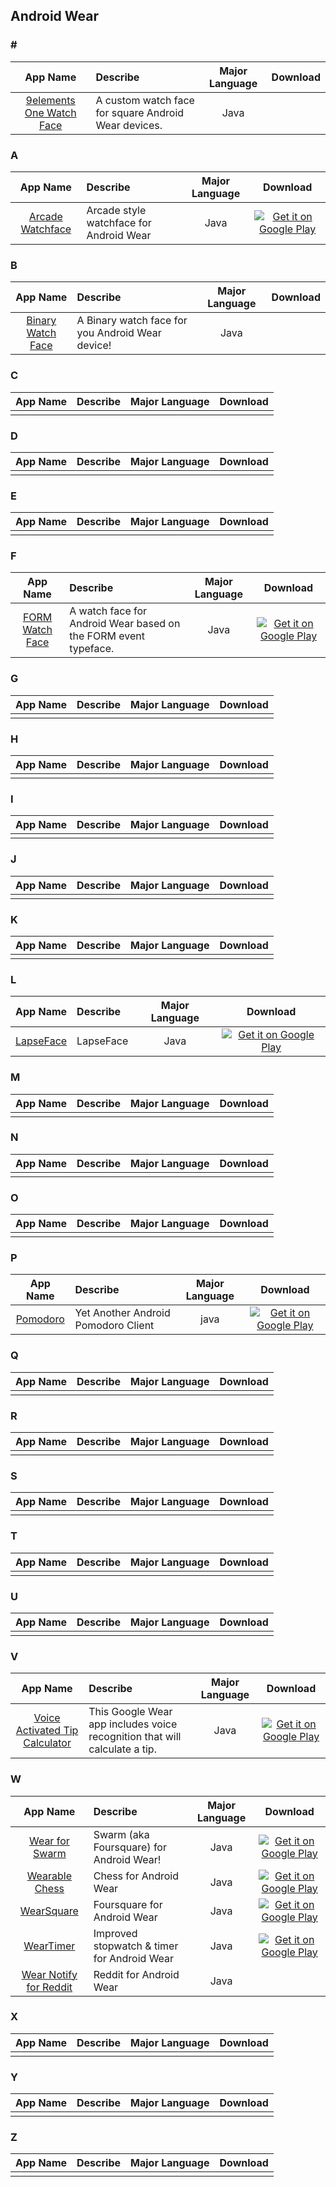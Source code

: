 ## Android Wear  
### \#  
App Name                   | Describe                  | Major Language             | Download 
:------------------------: | :------------------------ | :------------------------: | :------------------------: 
[9elements One Watch Face](https://github.com/9elements/9elements-One-for-Android-Wear) | A custom watch face for square Android Wear devices. | Java |  

### A  
App Name                   | Describe                  | Major Language             | Download 
:------------------------: | :------------------------ | :------------------------: | :------------------------: 
[Arcade Watchface](https://github.com/prempalsingh/arcade-watchface) | Arcade style watchface for Android Wear | Java | [![Get it on Google Play](http://i.imgur.com/7sq06lr.png)](https://play.google.com/store/apps/details?id=com.prempal.arcadewatchface)   

### B  
App Name                   | Describe                  | Major Language             | Download 
:------------------------: | :------------------------ | :------------------------: | :------------------------: 
[Binary Watch Face](https://github.com/dwa012/WearBinaryWatchFace) | A Binary watch face for you Android Wear device! | Java |  

### C  
App Name                   | Describe                  | Major Language             | Download 
:------------------------: | :------------------------ | :------------------------: | :------------------------: 
 | | | 

### D  
App Name                   | Describe                  | Major Language             | Download 
:------------------------: | :------------------------ | :------------------------: | :------------------------: 
 | | | 

### E  
App Name                   | Describe                  | Major Language             | Download 
:------------------------: | :------------------------ | :------------------------: | :------------------------: 
 | | | 

### F  
App Name                   | Describe                  | Major Language             | Download 
:------------------------: | :------------------------ | :------------------------: | :------------------------: 
[FORM Watch Face](https://github.com/romannurik/FORMWatchFace) | A watch face for Android Wear based on the FORM event typeface. | Java | [![Get it on Google Play](http://i.imgur.com/7sq06lr.png)](https://play.google.com/store/apps/details?id=net.nurik.roman.formwatchface)   

### G  
App Name                   | Describe                  | Major Language             | Download 
:------------------------: | :------------------------ | :------------------------: | :------------------------: 
 | | | 

### H  
App Name                   | Describe                  | Major Language             | Download 
:------------------------: | :------------------------ | :------------------------: | :------------------------: 
 | | | 

### I  
App Name                   | Describe                  | Major Language             | Download 
:------------------------: | :------------------------ | :------------------------: | :------------------------: 
 | | | 

### J  
App Name                   | Describe                  | Major Language             | Download 
:------------------------: | :------------------------ | :------------------------: | :------------------------: 
 | | | 

### K  
App Name                   | Describe                  | Major Language             | Download 
:------------------------: | :------------------------ | :------------------------: | :------------------------: 
 | | | 

### L  
App Name                   | Describe                  | Major Language             | Download 
:------------------------: | :------------------------ | :------------------------: | :------------------------: 
[LapseFace](https://github.com/OhMyLob/LapseFace) | LapseFace | Java | [![Get it on Google Play](http://i.imgur.com/7sq06lr.png)](https://play.google.com/store/apps/details?id=com.lob.lapseface)   

### M  
App Name                   | Describe                  | Major Language             | Download 
:------------------------: | :------------------------ | :------------------------: | :------------------------: 
 | | | 

### N  
App Name                   | Describe                  | Major Language             | Download 
:------------------------: | :------------------------ | :------------------------: | :------------------------: 
 | | | 

### O  
App Name                   | Describe                  | Major Language             | Download 
:------------------------: | :------------------------ | :------------------------: | :------------------------: 
 | | | 

### P  
App Name                   | Describe                  | Major Language             | Download 
:------------------------: | :------------------------ | :------------------------: | :------------------------: 
 [Pomodoro](https://github.com/vngrs/PomoPomoAndroid)| Yet Another Android Pomodoro Client|java | [![Get it on Google Play](http://i.imgur.com/7sq06lr.png)](https://play.google.com/store/apps/details?id=com.vngrs.android.pomodoro) 

### Q  
App Name                   | Describe                  | Major Language             | Download 
:------------------------: | :------------------------ | :------------------------: | :------------------------: 
 | | | 

### R  
App Name                   | Describe                  | Major Language             | Download 
:------------------------: | :------------------------ | :------------------------: | :------------------------: 
 | | | 

### S  
App Name                   | Describe                  | Major Language             | Download 
:------------------------: | :------------------------ | :------------------------: | :------------------------: 
 | | | 

### T  
App Name                   | Describe                  | Major Language             | Download 
:------------------------: | :------------------------ | :------------------------: | :------------------------: 
 | | | 

### U  
App Name                   | Describe                  | Major Language             | Download 
:------------------------: | :------------------------ | :------------------------: | :------------------------: 
 | | | 

### V  
App Name                   | Describe                  | Major Language             | Download 
:------------------------: | :------------------------ | :------------------------: | :------------------------: 
[Voice Activated Tip Calculator](https://github.com/mbcrump/FirstGoogleWearableApp) | This Google Wear app includes voice recognition that will calculate a tip. | Java | [![Get it on Google Play](http://i.imgur.com/7sq06lr.png)](https://play.google.com/store/apps/details?id=net.michaelcrump.voicetipcalculator)  

### W  
App Name                   | Describe                  | Major Language             | Download 
:------------------------: | :------------------------ | :------------------------: | :------------------------: 
[Wear for Swarm](https://github.com/sealskej/wear-for-swarm) | Swarm (aka Foursquare) for Android Wear! | Java | [![Get it on Google Play](http://i.imgur.com/7sq06lr.png)](https://play.google.com/store/apps/details?id=io.seal.swarmwear)   
[Wearable Chess](https://github.com/mitchazj/Wearable-Chess) | Chess for Android Wear | Java | [![Get it on Google Play](http://i.imgur.com/7sq06lr.png)](https://play.google.com/store/apps/details?id=com.orangutandevelopment.wearablechess)   
[WearSquare](https://github.com/destil/WearSquare) | Foursquare for Android Wear  | Java | [![Get it on Google Play](http://i.imgur.com/7sq06lr.png)](https://play.google.com/store/apps/details?id=cz.destil.wearsquare)   
[WearTimer](https://github.com/brave-warrior/WearTimer) | Improved stopwatch & timer for Android Wear | Java | [![Get it on Google Play](http://i.imgur.com/7sq06lr.png)](https://play.google.com/store/apps/details?id=com.cologne.hackaton.wearstopwatch)
[Wear Notify for Reddit](https://github.com/emmaguy/wear-notify-for-reddit) | Reddit for Android Wear | Java |

### X  
App Name                   | Describe                  | Major Language             | Download 
:------------------------: | :------------------------ | :------------------------: | :------------------------: 
 | | | 

### Y  
App Name                   | Describe                  | Major Language             | Download 
:------------------------: | :------------------------ | :------------------------: | :------------------------: 
 | | | 

### Z  
App Name                   | Describe                  | Major Language             | Download 
:------------------------: | :------------------------ | :------------------------: | :------------------------: 
 | | | 
 
